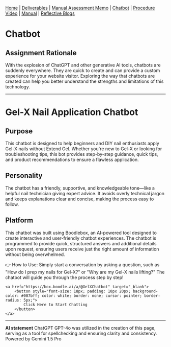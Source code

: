 [Home](index.md) | [Deliverables](deliverables.md) | [Manual Assessment Memo](manual_assessment_memo.md) | [Chatbot](chatbot.md) | [Procedure Video](procedure_video.md) | [Manual](manual.md) | [Reflective Blogs](reflective_blogs.md)

# Chatbot
## Assignment Rationale
With the explosion of ChatGPT and other generative AI tools, chatbots are suddenly everywhere. They are quick to create and can provide a custom experience for your website visitor. Exploring the way that chatbots are created can help you better understand the strengths and limitations of this technology.

---
# Gel-X Nail Application Chatbot
## Purpose
This chatbot is designed to help beginners and DIY nail enthusiasts apply Gel-X nails without Extend Gel. Whether you're new to Gel-X or looking for troubleshooting tips, this bot provides step-by-step guidance, quick tips, and product recommendations to ensure a flawless application. 

## Personality
The chatbot has a friendly, supportive, and knowledgeable tone—like a helpful nail technician giving expert advice. It avoids overly technical jargon and keeps explanations clear and concise, making the process easy to follow.

## Platform
This chatbot was built using Boodlebox, an AI-powered tool designed to create interactive and user-friendly chatbot experiences. The chatbot is programmed to provide quick, structured answers and additional details upon request, ensuring users receive just the right amount of information without being overwhelmed.

👉 How to Use: Simply start a conversation by asking a question, such as "How do I prep my nails for Gel-X?" or "Why are my Gel-X nails lifting?" The chatbot will guide you through the process step by step! 

<html lang="en">
<head>
    <meta charset="UTF-8">
    <meta name="viewport" content="width=device-width, initial-scale=1.0">
    <title>Gel-X Nail Chatbot</title>
</head>
<body>

    <a href="https://box.boodle.ai/a/@GelXChatbot" target="_blank">
        <button style="font-size: 18px; padding: 10px 20px; background-color: #007bff; color: white; border: none; cursor: pointer; border-radius: 5px;">
            Click Here to Start Chatting
        </button>
    </a>

</body>
</html>

---

**AI statement**
ChatGPT GPT-4o was utilized in the creation of this page, serving as a tool for spellchecking and ensuring clarity and consistency.
Powered by Gemini 1.5 Pro 
